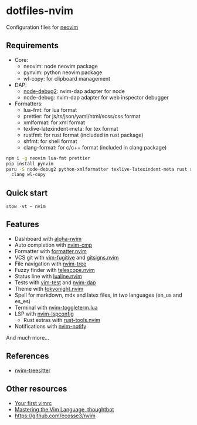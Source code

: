 # dotfiles-nvim

Configuration files for [neovim](https://neovim.io/)

## Requirements

- Core:
  - neovim: node neovim package
  - pynvim: python neovim package
  - wl-copy: for clipboard management
- DAP:
  - [node-debug2](https://github.com/mfussenegger/nvim-dap/wiki/Debug-Adapter-installation#javascript): nvim-dap adapter for node
  - node-debug: nvim-dap adapter for web inspector debugger
- Formatters:
  - lua-fmt: for lua format
  - prettier: for js/ts/json/yaml/html/scss/css format
  - xmlformat: for xml format
  - texlive-latexindent-meta: for tex format
  - rustfmt: for rust format (included in rust package)
  - shfmt: for shell format
  - clang-format: for c/c++ format (included in clang package)

```sh
npm i -g neovim lua-fmt prettier
pip install pynvim
paru -S node-debug2 python-xmlformatter texlive-latexindent-meta rust shfmt \
  clang wl-copy
```

## Quick start

```
stow -vt ~ nvim
```

## Features

- Dashboard with [alpha-nvim](https://github.com/goolord/alpha-nvim)
- Auto completion with [nvim-cmp](https://github.com/hrsh7th/nvim-cmp)
- Formatter with [formatter.nvim](https://github.com/mhartington/formatter.nvim)
- VCS git with [vim-fugitive](https://github.com/tpope/vim-fugitive) and
  [gitsigns.nvim](https://github.com/lewis6991/gitsigns.nvim)
- File navigation with [nvim-tree](https://github.com/kyazdani42/nvim-tree.lua)
- Fuzzy finder with
  [telescope.nvim](https://github.com/nvim-telescope/telescope.nvim)
- Status line with [lualine.nvim](https://github.com/hoob3rt/lualine.nvim)
- Tests with [vim-test](https://github.com/vim-test/vim-test) and
  [nvim-dap](https://github.com/mfussenegger/nvim-dap)
- Theme with [tokyonight.nvim](https://github.com/folke/tokyonight.nvim)
- Spell for markdown, mdx and latex files, in two languages (en_us and es_es)
- Terminal with [nvim-toggleterm.lua](https://github.com/akinsho/nvim-toggleterm.lua)
- LSP with [nvim-lspconfig](https://github.com/neovim/nvim-lspconfig)
  - Rust extras with [rust-tools.nvim](https://github.com/simrat39/rust-tools.nvim)
- Notifications with [nvim-notify](https://github.com/rcarriga/nvim-notify)

And much more...

## References

- [nvim-treesitter](https://github.com/nvim-treesitter/nvim-treesitter)

## Other resources

- [Your first vimrc](https://www.youtube.com/watch?v=x2QJYq4IX6M)
- [Mastering the Vim Language, thoughtbot](https://www.youtube.com/watch?v=wlR5gYd6um0)
- https://github.com/ecosse3/nvim
